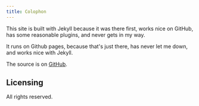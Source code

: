 ```yaml
---
title: Colophon
---
```


This site is built with Jekyll because it was there first, works nice on GitHub, has some reasonable plugins, and never gets in my way.

It runs on Github pages, because that's just there, has never let me down, and works nice with Jekyll.

The source is on [GitHub](https://github.com/swsnr/swsnr.de).

## Licensing

All rights reserved.
